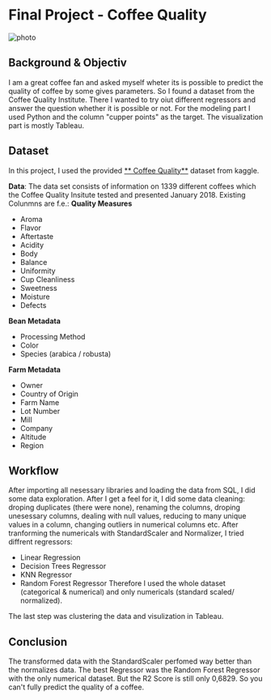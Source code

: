 # Final Project - Coffee Quality

![photo](http://coffeequalitylaboratory.com/wp-content/uploads/2017/11/unnamed.jpg)


## Background & Objectiv
I am a great coffee fan and asked myself wheter its is possible to predict the quality of coffee by some gives parameters. So I found a dataset from the Coffee Quality Institute. There I wanted to try oiut different regressors and answer the question whether it is possible or not. For the modeling part I used Python and the column "cupper points" as the target. The visualization part is mostly Tableau.


## Dataset 
In this project, I used the provided [** Coffee Quality**](https://www.kaggle.com/volpatto/coffee-quality-database-from-cqi) dataset from kaggle.

**Data**: The data set consists of information on 1339 different coffees which the Coffee Quality Insitute tested and presented January 2018. Existing Colunmns are f.e.:
**Quality Measures**
- Aroma
- Flavor
- Aftertaste
- Acidity
- Body
- Balance
- Uniformity
- Cup Cleanliness
- Sweetness
- Moisture
- Defects

**Bean Metadata**

- Processing Method
- Color
- Species (arabica / robusta)

**Farm Metadata**

- Owner
- Country of Origin
- Farm Name
- Lot Number
- Mill
- Company
- Altitude
- Region


## Workflow
After importing all nesessary libraries and loading the data from SQL, I did some data exploration. After I get a feel for it, I did some data cleaning: droping duplicates (there were none), renaming the columns, droping unesessary columns, dealing with null values, reducing to many unique values in a column, changing outliers in numerical columns etc.
After tranforming the numericals with StandardScaler and Normalizer, I tried diffrent regressors:
- Linear Regression
- Decision Trees Regressor
- KNN Regressor
- Random Forest Regressor
Therefore I used the whole dataset (categorical & numerical) and only numericals (standard scaled/ normalized).

The last step was clustering the data and visulization in Tableau.

## Conclusion
The transformed data with the StandardScaler perfomed way better than the normalizes data.
The best Regressor was the Random Forest Regressor with the only numerical dataset. But the R2 Score is still only 0,6829. So you can't fully predict the quality of a coffee.

